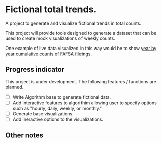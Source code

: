 # Fictional total trends.
A project to generate and visualize fictional trends in total counts.

This project will provide tools designed to generate a dataset that can be used to create mock visualizations of weekly counts.

One example of live data visualized in this way would be to show [year by year cumulative counts of FAFSA fileings](https://web.education.wisc.edu/nwhillman/index.php/2017/01/04/high-school-fafsa-filing-trends/).

## Progress indicator

This project is under development. The following features / functions are planned.

- [ ] Write Algorithm base to generate fictional data.
- [ ] Add interactive features to algorithim allowing user to specify options such as "hourly, daily, weekly, or monthly."
- [ ] Generate base visualizations.
- [ ] Add ineractive options to the visualizations.

## Other notes

